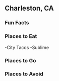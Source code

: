 ## Charleston, CA

### Fun Facts

### Places to Eat
-City Tacos
-Sublime

### Places to Go

### Places to Avoid
